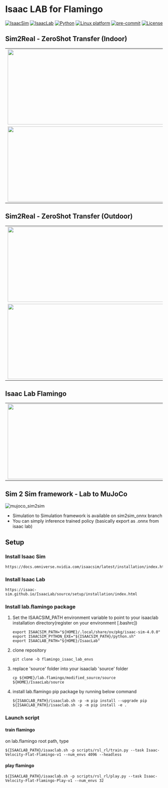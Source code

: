 # Isaac LAB for Flamingo

[![IsaacSim](https://img.shields.io/badge/IsaacSim-4.1-silver.svg)](https://docs.omniverse.nvidia.com/isaacsim/latest/overview.html)
[![IsaacLab](https://img.shields.io/badge/Lab-1.1.0-silver)](https://isaac-orbit.github.io/orbit/)
[![Python](https://img.shields.io/badge/python-3.10-blue.svg)](https://docs.python.org/3/whatsnew/3.10.html)
[![Linux platform](https://img.shields.io/badge/platform-linux--64-orange.svg)](https://releases.ubuntu.com/20.04/)
[![pre-commit](https://img.shields.io/badge/pre--commit-enabled-brightgreen?logo=pre-commit&logoColor=white)](https://pre-commit.com/)
[![License](https://img.shields.io/badge/license-MIT-yellow.svg)](https://opensource.org/license/mit)

## Sim2Real - ZeroShot Transfer (Indoor)

<table>
  <tr>
    <td><img src="https://github.com/user-attachments/assets/8f9f990d-e8e9-400a-82b2-1131ff73f891" width="520" height="240"/></td>
    <td><img src="https://github.com/user-attachments/assets/93c6b187-4680-435e-800a-9e6d3d570d13" width="520" height="240"/></td>
  </tr>
  <tr>
    <td><img src="https://github.com/user-attachments/assets/9991ff73-5b3e-4d10-9b63-548197f18e54" width="520" height="240"/></td>
    <td><img src="https://github.com/user-attachments/assets/545fd258-1add-499a-8c62-520e113a951b" width="520" height="240"/></td>
  </tr>
</table>

## Sim2Real - ZeroShot Transfer (Outdoor)
<table>
  <tr>
    <td><img src="https://github.com/user-attachments/assets/548268e2-5919-425c-90b0-045b9368280a" width="520" height="240"/></td>
    <td><img src="https://github.com/user-attachments/assets/3796372c-2241-49f3-95de-2a0f41276bb0" width="520" height="240"/></td>
  </tr>
  <tr>
    <td><img src="https://github.com/user-attachments/assets/103e50bf-6405-4115-a34b-cfea6a31bbee" width="520" height="240"/></td>
    <td><img src="https://github.com/user-attachments/assets/cb895df4-2b38-4a6f-945f-406fa8502f2c" width="520" height="240"/></td>
  </tr>
</table>

## Isaac Lab Flamingo

<table>
  <tr>
    <td><img src="https://github.com/user-attachments/assets/1816afbd-4a18-4285-84a7-3f1f7cc92c8c" width="520" height="240"/></td>
    <td><img src="https://github.com/user-attachments/assets/4c5cd561-2c4d-479c-90d1-391b3d1158cf" width="520" height="240"/></td>
  </tr>
</table>

## Sim 2 Sim framework - Lab to MuJoCo
![mujoco_sim2sim](https://github.com/user-attachments/assets/61778cd7-be18-4a9f-9f1e-633af2f66ce2)

- Simulation to Simulation framework is available on sim2sim_onnx branch
- You can simply inference trained policy (basically export as .onnx from isaac lab)

## Setup
### Install Isaac Sim
```
https://docs.omniverse.nvidia.com/isaacsim/latest/installation/index.html
```
### Install Isaac Lab
```
https://isaac-sim.github.io/IsaacLab/source/setup/installation/index.html
```

### Install lab.flamingo package
1. Set the ISAACSIM_PATH environment variable to point to your isaaclab installation directory(register on your environment [.bashrc])
   ```
   export ISAACSIM_PATH="${HOME}/.local/share/ov/pkg/isaac-sim-4.0.0"
   export ISAACSIM_PYTHON_EXE="${ISAACSIM_PATH}/python.sh"
   export ISAACLAB_PATH="${HOME}/IsaacLab"
   ```
2. clone repository
   ```
   git clone -b flamingo_isaac_lab_envs
   ```
3. replace 'source' folder into your isaaclab 'source' folder
   ```
   cp ${HOME}/lab.flamingo/modified_source/source ${HOME}/IsaacLab/source
   ```
5. install lab.flamingo pip package by running below command
   ```
   ${ISAACLAB_PATH}/isaaclab.sh -p -m pip install --upgrade pip
   ${ISAACLAB_PATH}/isaaclab.sh -p -m pip install -e .
   ```
### Launch script
#### train flamingo
on lab.flamingo root path, type
```
${ISAACLAB_PATH}/isaaclab.sh -p scripts/rsl_rl/train.py --task Isaac-Velocity-Flat-Flamingo-v1 --num_envs 4096 --headless
```
#### play flamingo
```
${ISAACLAB_PATH}/isaaclab.sh -p scripts/rsl_rl/play.py --task Isaac-Velocity-Flat-Flamingo-Play-v1 --num_envs 32
```
